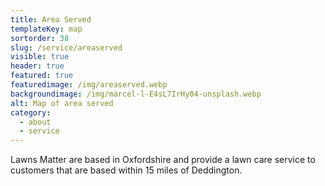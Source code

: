 ```yaml
---
title: Area Served
templateKey: map
sortorder: 38
slug: /service/areaserved
visible: true
header: true
featured: true
featuredimage: /img/areaserved.webp
backgroundimage: /img/marcel-l-E4sL7IrHy04-unsplash.webp
alt: Map of area served
category:
  - about
  - service
---
```

Lawns Matter are based in Oxfordshire and provide a lawn care service to customers that are based within 15 miles of Deddington. 
